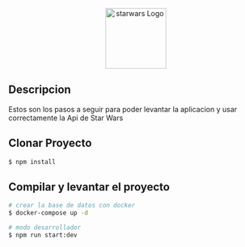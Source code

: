 <p align="center">
  <a href="https://upload.wikimedia.org/wikipedia/commons/6/6c/Star_Wars_Logo.svg" target="blank"><img src="https://upload.wikimedia.org/wikipedia/commons/6/6c/Star_Wars_Logo.svg" width="120" alt="starwars Logo" /></a>
</p>



## Descripcion

Estos son los pasos a seguir para poder levantar la aplicacion y usar correctamente la Api de Star Wars

## Clonar Proyecto

```bash
$ npm install
```

## Compilar y levantar el proyecto

```bash
# crear la base de datos con docker
$ docker-compose up -d

# modo desarrollador
$ npm run start:dev

